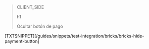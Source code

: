 > CLIENT_SIDE
>
> h1
>
> Ocultar botón de pago

[TXTSNIPPET][/guides/snippets/test-integration/bricks/bricks-hide-payment-button]